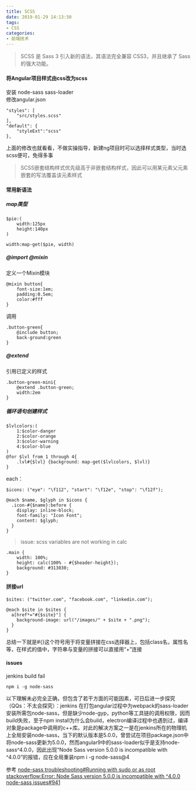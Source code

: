 ```yaml
---
title: SCSS
date: 2019-01-29 14:13:50
tags:
- CSS
categories: 
- 前端技术
---
```

> SCSS 是 Sass 3 引入新的语法，其语法完全兼容 CSS3，并且继承了 Sass 的强大功能。

#### 将Angular项目样式由css改为scss
安装 node-sass sass-loader<br>
修改angular.json<br>
```
"styles": [
    "src/styles.scss"
],
"default": {
    "styleExt":"scss"
},
```
上面的修改也就看看，不做实操指导，新建ng项目时可以选择样式类型，当时选scss便可，免得多事

> SCSS嵌套结构样式优先级高于非嵌套结构样式，因此可以用某元素父元素嵌套的写法覆盖该元素样式
#### 常用新语法
##### map类型
```
$pie:(
    width:125px
    height:140px
)
```
```
width:map-get($pie, width)
```
##### @import @mixin
定义一个Mixin模块
```
@mixin button{
    font-size:1em;
    padding:0.5em;
    color:#fff
}
```
调用
```
.button-green{
    @include button;
    back-ground:green
}
```
##### @extend
引用已定义的样式
```
.button-green-mini{
    @extend .button-green;
    width:2em
}
```
##### 循环语句创建样式
```
$lvlcolors:(
    1:$color-danger
    2:$color-orange
    3:$color-warning
    4:$color-blue
)
@for $lvl from 1 through 4{
    .lvl#{$lvl} {background: map-get($lvlcolors, $lvl)}
}
```
each：
```
$icons: ("eye": "\f112", "start": "\f12e", "stop": "\f12f");

@each $name, $glyph in $icons {
  .icon-#{$name}:before {
    display: inline-block;
    font-family: "Icon Font";
    content: $glyph;
  }
}
```
> issue: scss variables are not working in calc
```
.main {
	width: 100%;
	height: calc(100% - #{$header-height});
	background: #313030;
}
```
#### 拼接url
```
$sites: ("twitter.com", "facebook.com", "linkedin.com");

@each $site in $sites {
  a[href*="#{$site}"] {
    background-image: url("/images/" + $site + ".png");
  }
}
```
总结一下就是#{}这个符号用于将变量拼接在css选择器上，包括class名，属性名等，在样式的值中，字符串与变量的拼接可以直接用“+”连接
#### issues
jenkins build fail
```
npm i -g node-sass
```
以下理解未必完全正确，但包含了若干方面的可能因素，可日后进一步探究（QQs：不太会探究）：jenkins 在打包angular过程中为webpack的sass-loader安装所需包node-sass，但是缺少node-gyp，python等工具链的调用权限，因而build失败，至于npm install为什么会build，electron编译过程中也遇到过，编译对象是package中调用的c++库。对此的解决方案之一是在jenkins所在的物理机上全局安装node-sass，当下的默认版本是5.0.0，曾尝试在项目package.json中将node-sass更新为5.0.0，然而angular9中的sass-loader似乎是支持node-sass^4.0.0，因此出现“Node Sass version 5.0.0 is incompatible with ^4.0.0”的报错，应在全局重装npm i -g node-sass@4

参考
[node-sass troubleshooting#Running with sudo or as root](https://github.com/sass/node-sass/blob/master/TROUBLESHOOTING.md#running-with-sudo-or-as-root)
[stackoverflow:Error: Node Sass version 5.0.0 is incompatible with ^4.0.0](https://stackoverflow.com/questions/64625050/error-node-sass-version-5-0-0-is-incompatible-with-4-0-0)
[node-sass issues#941](https://github.com/sass/node-sass/issues/941)